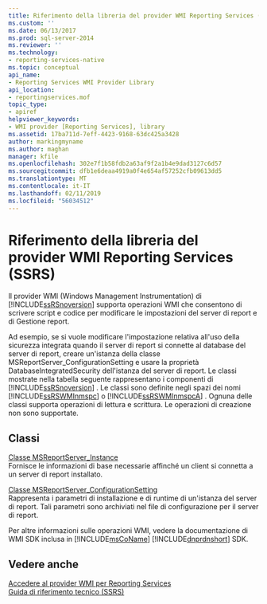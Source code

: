 ```yaml
---
title: Riferimento della libreria del provider WMI Reporting Services (SSRS) | Microsoft Docs
ms.custom: ''
ms.date: 06/13/2017
ms.prod: sql-server-2014
ms.reviewer: ''
ms.technology:
- reporting-services-native
ms.topic: conceptual
api_name:
- Reporting Services WMI Provider Library
api_location:
- reportingservices.mof
topic_type:
- apiref
helpviewer_keywords:
- WMI provider [Reporting Services], library
ms.assetid: 17ba711d-7eff-4423-9168-63dc425a3428
author: markingmyname
ms.author: maghan
manager: kfile
ms.openlocfilehash: 302e7f1b58fdb2a63af9f2a1b4e9dad3127c6d57
ms.sourcegitcommit: dfb1e6deaa4919a0f4e654af57252cfb09613dd5
ms.translationtype: MT
ms.contentlocale: it-IT
ms.lasthandoff: 02/11/2019
ms.locfileid: "56034512"
---
```

# <a name="reporting-services-wmi-provider-library-reference-ssrs"></a>Riferimento della libreria del provider WMI Reporting Services (SSRS)
  Il provider WMI (Windows Management Instrumentation) di [!INCLUDE[ssRSnoversion](../../includes/ssrsnoversion-md.md)] supporta operazioni WMI che consentono di scrivere script e codice per modificare le impostazioni del server di report e di Gestione report.  
  
 Ad esempio, se si vuole modificare l'impostazione relativa all'uso della sicurezza integrata quando il server di report si connette al database del server di report, creare un'istanza della classe MSReportServer_ConfigurationSetting e usare la proprietà DatabaseIntegratedSecurity dell'istanza del server di report. Le classi mostrate nella tabella seguente rappresentano i componenti di [!INCLUDE[ssRSnoversion](../../includes/ssrsnoversion-md.md)] . Le classi sono definite negli spazi dei nomi [!INCLUDE[ssRSWMInmspc](../../includes/ssrswminmspc-md.md)] o [!INCLUDE[ssRSWMInmspcA](../../includes/ssrswminmspca-md.md)] . Ognuna delle classi supporta operazioni di lettura e scrittura. Le operazioni di creazione non sono supportate.  
  
## <a name="classes"></a>Classi  
 [Classe MSReportServer_Instance](msreportserver-instance-class.md)  
 Fornisce le informazioni di base necessarie affinché un client si connetta a un server di report installato.  
  
 [Classe MSReportServer_ConfigurationSetting](msreportserver-configurationsetting-class.md)  
 Rappresenta i parametri di installazione e di runtime di un'istanza del server di report. Tali parametri sono archiviati nel file di configurazione per il server di report.  
  
 Per altre informazioni sulle operazioni WMI, vedere la documentazione di WMI SDK inclusa in [!INCLUDE[msCoName](../../includes/msconame-md.md)] [!INCLUDE[dnprdnshort](../../includes/dnprdnshort-md.md)] SDK.  
  
## <a name="see-also"></a>Vedere anche  
 [Accedere al provider WMI per Reporting Services](../tools/access-the-reporting-services-wmi-provider.md)   
 [Guida di riferimento tecnico &#40;SSRS&#41;](../technical-reference-ssrs.md)  
  
  
